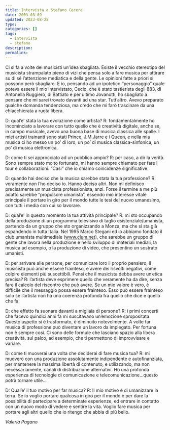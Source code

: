 ```yaml
---
title: Intervista a Stefano Cecere
date: 2003-03-09
updated: 2023-08-28
type: 
categories: []
tags:
  - intervista
  - stefano
description: 
permalink: 
---
```


Ci si fa a volte dei musicisti un’idea sbagliata. Esiste il vecchio stereotipo del musicista strampalato pieno di vizi che pensa solo a fare musica per attirare su di sé l’attenzione mediatica e della gente. Le opinioni fatte a priori si possono però sbagliare. E io, pensando ad un ipotetico “personaggio” quale poteva essere il mio intervistato, Cecio, che è stato tastierista degli 883, di Antonella Ruggiero, di Battiato e per ultimo Jovanotti, ho sbagliato a pensare che mi sarei trovato davanti ad una star. Tutt’altro. Avevo preparato qualche domanda tendenziosa, ma credo che mi farò trascinare da una chiacchierata a ruota libera.

D: qual’e’ stata la tua evoluzione come artista?
R: fondamentalmente ho incominciato a lavorare con tutto quello che è creatività digitale, anche se, in campo musicale, avevo una buona base di musica classica alle spalle. I miei artisti trainanti sono stati Prince, J.M.Jarre e i Queen, e nella mia musica ci ho messo un po’ di loro, un po’ di musica classica-sinfonica, un po’ di musica elettronica.

D: come ti sei approcciato ad un pubblico ampio?
R: per caso, a dir la verità. Sono sempre stato molto fortunato, mi hanno sempre chiamato per fare i tour e collaborazioni. “Casi” che io chiamo coincidenze significative.

D: quando hai deciso che la musica sarebbe stata la tua professione?
R: veramente non l’ho deciso io. Hanno deciso altri. Non mi definisco precisamente un musicista professionista, anzi. Forse il termine a me più adatto sarebbe “propulsore umanista”, essendo mio interesse vitale principale il portare in giro per il mondo tutte le tesi del nuovo umanesimo, con tutti i media con cui so lavorare.

D: qual’e’ in questo momento la tua attività principale?
R: mi sto occupando della produzione di un programma televisivo di taglio esistenziale/umanista, partendo da un gruppo che sto organizzando a Monza, ma che si sta già espandendo in tutta Italia. Nel 1995 Marco Stegani ed io abbiamo fondato il club umanista multimediale (www.clum.net), che sarebbe un gruppo di gente che lavora nella produzione e nello sviluppo di materiali mediali, la musica ad esempio, o la produzione di video, che presentino un sostrato umanisti.

D: per arrivare alle persone, per comunicare loro il proprio pensiero, il musicista può anche essere frainteso, e avere dei risvolti negativi, come colpire elementi più suscettibili. Pensi che il musicista debba avere un’etica precisa?
R: l’artista deve esprimere quello che veramente ha da dire, senza fare il calcolo del riscontro che può avere. Se un mio valore è vero, è difficile che il messaggio possa essere frainteso. 
Esso può essere frainteso solo se l’artista non ha una coerenza profonda fra quello che dice e quello che fa.

D: che effetto fa suonare davanti a migliaia di persone?
R: i primi concerti che facevo quindici anni fa mi suscitavano un’emozione spropositata. Questo aspetto si è trasformato, è diminuito notevolmente. A volte far musica di professione può diventare un lavoro da impiegato. Per fortuna non è sempre così. Ci sono delle formule che lasciano spazio alla  libera creatività. sul palco, ad esempio, che ti permettono di improvvisare e variare.

D: come ti muoverai una volta che deciderai di fare musica tua?
R: mi muoverò con una produzione assolutamente indipendente e autofinanziata, per mantenere la massima libertà di contenuto, e utilizzando, ma non necessariamente, canali di distribuzione alternativi. Ho una profonda esperienza di tecnologie di comunicazione e telecomunicazione…questo potrà tornare utile…

D: Qual’e’ il tuo motivo per far musica?
R: Il mio motivo è di umanizzare la terra. Se io voglio portare qualcosa in giro per il mondo è per dare la possibilità di partecipare a determinate esperienze, ed entrare in contatto con un nuovo modo di vedere e sentire la vita. Voglio fare musica per portare agli altri quello che io ritengo che abbia di più bello.

*Valeria Pagano*
